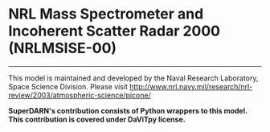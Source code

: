 NRL Mass Spectrometer and Incoherent Scatter Radar 2000 (NRLMSISE-00)
==========================================================
----------------------------------------------------------

This model is maintained and developed by the Naval Research Laboratory, Space Science Division. Please visit 
<http://www.nrl.navy.mil/research/nrl-review/2003/atmospheric-science/picone/>

**SuperDARN's contribution consists of Python wrappers to this model. This contribution is covered under DaViTpy license.**
